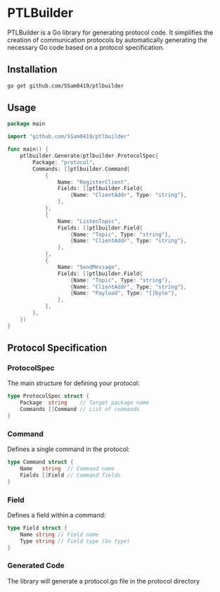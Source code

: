# PTLBuilder

PTLBuilder is a Go library for generating protocol code. It simplifies the creation of communication protocols by automatically generating the necessary Go code based on a protocol specification.

## Installation

```bash
go get github.com/SSam0419/ptlbuilder
```

## Usage

```go
package main

import "github.com/SSam0419/ptlbuilder"

func main() {
    ptlbuilder.Generate(ptlbuilder.ProtocolSpec{
        Package: "protocol",
        Commands: []ptlbuilder.Command{
            {
                Name: "RegisterClient",
                Fields: []ptlbuilder.Field{
                    {Name: "ClientAddr", Type: "string"},
                },
            },
            {
                Name: "ListenTopic",
                Fields: []ptlbuilder.Field{
                    {Name: "Topic", Type: "string"},
                    {Name: "ClientAddr", Type: "string"},
                },
            },
            {
                Name: "SendMessage",
                Fields: []ptlbuilder.Field{
                    {Name: "Topic", Type: "string"},
                    {Name: "ClientAddr", Type: "string"},
                    {Name: "Payload", Type: "[]byte"},
                },
            },
        },
    })
}
```


## Protocol Specification

### ProtocolSpec
The main structure for defining your protocol:

```go
type ProtocolSpec struct {
    Package  string    // Target package name
    Commands []Command // List of commands
}
```

### Command
Defines a single command in the protocol:

```go
type Command struct {
    Name   string  // Command name
    Fields []Field // Command fields
}
```

### Field
Defines a field within a command:

```go
type Field struct {
    Name string // Field name
    Type string // Field type (Go type)
}
```

### Generated Code
The library will generate a protocol.go file in the protocol directory
